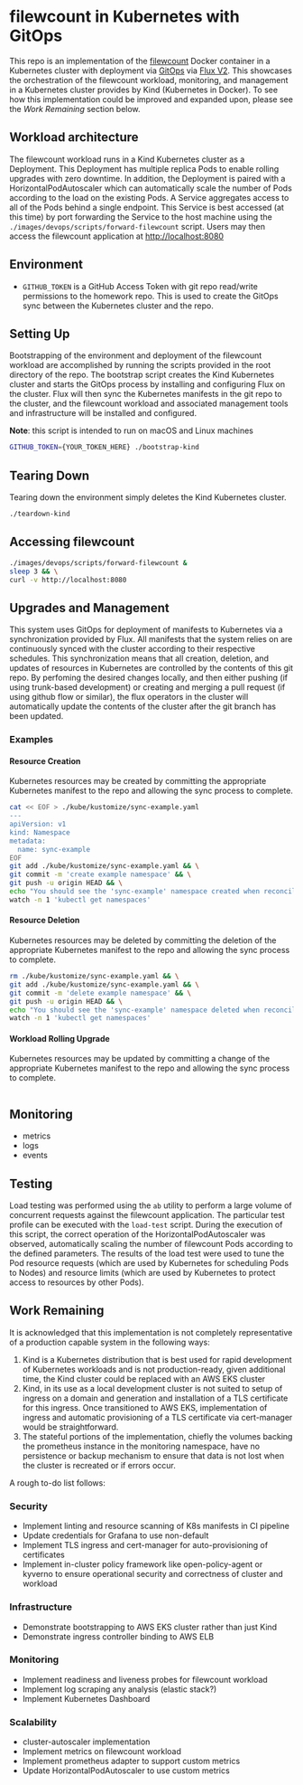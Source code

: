 # filewcount in Kubernetes with GitOps

This repo is an implementation of the [filewcount](https://hub.docker.com/r/bldrtech/filewcount) Docker container in a Kubernetes cluster with deployment via [GitOps](https://www.weave.works/technologies/gitops/) via [Flux V2](https://fluxcd.io/docs/).  This showcases the orchestration of the filewcount workload, monitoring, and management in a Kubernetes cluster provides by Kind (Kubernetes in Docker).  To see how this implementation could be improved and expanded upon, please see the *Work Remaining* section below.

## Workload architecture

The filewcount workload runs in a Kind Kubernetes cluster as a Deployment.  This Deployment has multiple replica Pods to enable rolling upgrades with zero downtime.  In addition, the Deployment is paired with a HorizontalPodAutoscaler which can automatically scale the number of Pods according to the load on the existing Pods.  A Service aggregates access to all of the Pods behind a single endpoint.  This Service is best accessed (at this time) by port forwarding the Service to the host machine using the `./images/devops/scripts/forward-filewcount` script.  Users may then access the filewcount application at [http://localhost:8080](http://localhost:8080)

## Environment

- `GITHUB_TOKEN` is a GitHub Access Token with git repo read/write permissions to the homework repo.  This is used to create the GitOps sync between the Kubernetes cluster and the repo.

## Setting Up

Bootstrapping of the environment and deployment of the filewcount workload are accomplished by running the scripts provided in the root directory of the repo.  The bootstrap script creates the Kind Kubernetes cluster and starts the GitOps process by installing and configuring Flux on the cluster.  Flux will then sync the Kubernetes manifests in the git repo to the cluster, and the filewcount workload and associated management tools and infrastructure will be installed and configured.

**Note**: this script is intended to run on macOS and Linux machines

```bash
GITHUB_TOKEN={YOUR_TOKEN_HERE} ./bootstrap-kind
```

## Tearing Down

Tearing down the environment simply deletes the Kind Kubernetes cluster.

```bash
./teardown-kind
```

## Accessing filewcount

```bash
./images/devops/scripts/forward-filewcount &
sleep 3 && \
curl -v http://localhost:8080
```

## Upgrades and Management

This system uses GitOps for deployment of manifests to Kubernetes via a synchronization provided by Flux.  All manifests that the system relies on are continuously synced with the cluster according to their respective schedules. This synchronization means that all creation, deletion, and updates of resources in Kubernetes are controlled by the contents of this git repo.  By perfoming the desired changes locally, and then either pushing (if using trunk-based development) or creating and merging a pull request (if using github flow or similar), the flux operators in the cluster will automatically update the contents of the cluster after the git branch has been updated.

### Examples

#### Resource Creation

Kubernetes resources may be created by committing the appropriate Kubernetes manifest to the repo and allowing the sync process to complete.

```bash
cat << EOF > ./kube/kustomize/sync-example.yaml
---
apiVersion: v1
kind: Namespace
metadata:
  name: sync-example
EOF
git add ./kube/kustomize/sync-example.yaml && \
git commit -m 'create example namespace' && \
git push -u origin HEAD && \
echo "You should see the 'sync-example' namespace created when reconciliation is complete"
watch -n 1 'kubectl get namespaces'
```

#### Resource Deletion

Kubernetes resources may be deleted by committing the deletion of the appropriate Kubernetes manifest to the repo and allowing the sync process to complete.

```bash
rm ./kube/kustomize/sync-example.yaml && \
git add ./kube/kustomize/sync-example.yaml && \
git commit -m 'delete example namespace' && \
git push -u origin HEAD && \
echo "You should see the 'sync-example' namespace deleted when reconciliation is complete"
watch -n 1 'kubectl get namespaces'
```

#### Workload Rolling Upgrade

Kubernetes resources may be updated by committing a change of the appropriate Kubernetes manifest to the repo and allowing the sync process to complete.

```bash
```

## Monitoring

- metrics
- logs
- events

## Testing

Load testing was performed using the `ab` utility to perform a large volume of concurrent requests against the filewcount application.  The particular test profile can be executed with the `load-test` script.  During the execution of this script, the correct operation of the HorizontalPodAutoscaler was observed, automatically scaling the number of filewcount Pods according to the defined parameters.  The results of the load test were used to tune the Pod resource requests (which are used by Kubernetes for scheduling Pods to Nodes) and resource limits (which are used by Kubernetes to protect access to resources by other Pods).

## Work Remaining

It is acknowledged that this implementation is not completely representative of a production capable system in the following ways:

1. Kind is a Kubernetes distribution that is best used for rapid development of Kubernetes workloads and is not production-ready, given additional time, the Kind cluster could be replaced with an AWS EKS cluster
2. Kind, in its use as a local development cluster is not suited to setup of ingress on a domain and generation and installation of a TLS certificate for this ingress.  Once transitioned to AWS EKS, implementation of ingress and automatic provisioning of a TLS certificate via cert-manager would be straightforward.
3. The stateful portions of the implementation, chiefly the volumes backing the prometheus instance in the monitoring namespace, have no persistence or backup mechanism to ensure that data is not lost when the cluster is recreated or if errors occur.

A rough to-do list follows:

### Security

- Implement linting and resource scanning of K8s manifests in CI pipeline
- Update credentials for Grafana to use non-default
- Implement TLS ingress and cert-manager for auto-provisioning of certificates
- Implement in-cluster policy framework like open-policy-agent or kyverno to ensure operational security and correctness of cluster and workload

### Infrastructure

- Demonstrate bootstrapping to AWS EKS cluster rather than just Kind
- Demonstrate ingress controller binding to AWS ELB

### Monitoring

- Implement readiness and liveness probes for filewcount workload
- Implement log scraping any analysis (elastic stack?)
- Implement Kubernetes Dashboard

### Scalability

- cluster-autoscaler implementation
- Implement metrics on filewcount workload
- Implement prometheus adapter to support custom metrics
- Update HorizontalPodAutoscaler to use custom metrics
